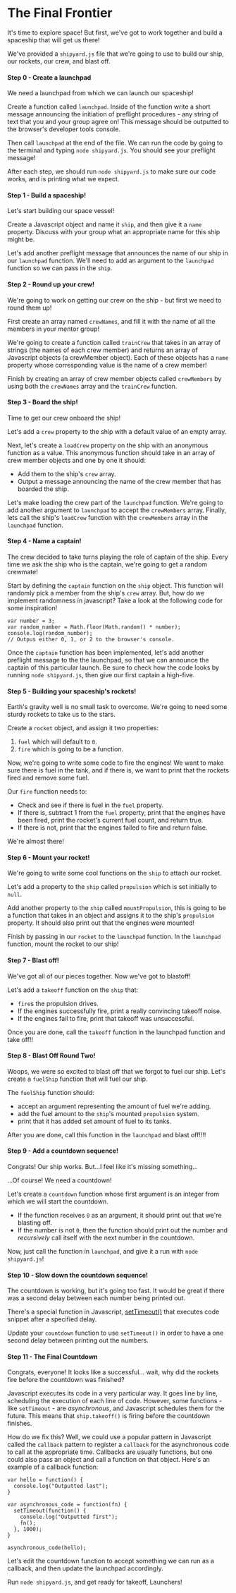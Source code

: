 # The Final Frontier

It's time to explore space! But first, we've got to work together and build a spaceship that will get us there!

We've provided a `shipyard.js` file that we're going to use to build our ship, our rockets, our crew, and blast off.

#### Step 0 - Create a launchpad

We need a launchpad from which we can launch our spaceship!

Create a function called `launchpad`.
Inside of the function write a short message announcing the initiation of preflight procedures - any string of text that you and your group agree on!
This message should be outputted to the browser's developer tools console.

Then call `launchpad` at the end of the file.
We can run the code by going to the terminal and typing `node shipyard.js`.
You should see your preflight message!

After each step, we should run `node shipyard.js` to make sure our code works, and is printing what we expect.

#### Step 1 - Build a spaceship!

Let's start building our space vessel!

Create a Javascript object and name it `ship`, and then give it a `name` property.
Discuss with your group what an appropriate name for this ship might be.

Let's add another preflight message that announces the name of our ship in our `launchpad` function.
We'll need to add an argument to the `launchpad` function so we can pass in the `ship`.

#### Step 2 - Round up your crew!

We're going to work on getting our crew on the ship - but first we need to round them up!

First create an array named `crewNames`, and fill it with the name of all the members in your mentor group!

We're going to create a function called `trainCrew` that takes in an array of strings (the names of each crew member) and returns an array of Javascript objects (a crewMember object).
Each of these objects has a `name` property whose corresponding value is the name of a crew member!

Finish by creating an array of crew member objects called `crewMembers` by using both the `crewNames` array and the `trainCrew` function.

#### Step 3 - Board the ship!

Time to get our crew onboard the ship!

Let's add a `crew` property to the ship with a default value of an empty array.

Next, let's create a `loadCrew` property on the ship with an anonymous function as a value.
This anonymous function should take in an array of crew member objects and one by one it should:
  * Add them to the ship's `crew` array.
  * Output a message announcing the name of the crew member that has boarded the ship.

Let's make loading the crew part of the `launchpad` function. We're going to add another argument to `launchpad` to accept the `crewMembers` array.
Finally, lets call the ship's `loadCrew` function with the `crewMembers` array in the `launchpad` function.

#### Step 4 - Name a captain!

The crew decided to take turns playing the role of captain of the ship. Every time we ask the ship who is the captain, we're going to get a random crewmate!

Start by defining the `captain` function on the `ship` object.
This function will randomly pick a member from the ship's `crew` array.
But, how do we implement randomness in javascript? Take a look at the following code for some inspiration!

```
var number = 3;
var random_number = Math.floor(Math.random() * number);
console.log(random_number);
// Outpus either 0, 1, or 2 to the browser's console.
```

Once the `captain` function has been implemented, let's add another preflight message to the the launchpad, so that we can announce the captain of this particular launch.
Be sure to check how the code looks by running `node shipyard.js`, then give our first captain a high-five.

#### Step 5 - Building your spaceship's rockets!

Earth's gravity well is no small task to overcome. We're going to need some sturdy rockets to take us to the stars.

Create a `rocket` object, and assign it two properties:
 1. `fuel` which will default to `0`.
 2. `fire` which is going to be a function.

Now, we're going to write some code to fire the engines!
We want to make sure there is fuel in the tank, and if there is, we want to print that the rockets fired and remove some fuel.

Our `fire` function needs to:
* Check and see if there is fuel in the `fuel` property.
* If there is, subtract 1 from the `fuel` property, print that the engines have been fired, print the rocket's current fuel count, and return true.
* If there is not, print that the engines failed to fire and return false.

We're almost there!

#### Step 6 - Mount your rocket!

We're going to write some cool functions on the `ship` to attach our rocket.

Let's add a property to the `ship` called `propulsion` which is set initially to `null`.

Add another property to the `ship` called `mountPropulsion`, this is going to be a function that takes in an object and assigns it to the ship's `propulsion` property.
It should also print out that the engines were mounted!

Finish by passing in our `rocket` to the `launchpad` function. In the `launchpad` function, mount the rocket to our ship!

#### Step 7 - Blast off!

We've got all of our pieces together. Now we've got to blastoff!

Let's add a `takeoff` function on the `ship` that:
* `fire`s the propulsion drives.
* If the engines successfully fire, print a really convincing takeoff noise.
* If the engines fail to fire, print that takeoff was unsuccessful.

Once you are done, call the `takeoff` function in the launchpad function and take off!!

#### Step 8 - Blast Off Round Two!

Woops, we were so excited to blast off that we forgot to fuel our ship. Let's create a `fuelShip` function that will fuel our ship.

The `fuelShip` function should:
* accept an argument representing the amount of fuel we're adding.
* add the fuel amount to the `ship`'s mounted `propulsion` system.
* print that it has added set amount of fuel to its tanks.

After you are done, call this function in the `launchpad` and blast off!!!!

#### Step 9 - Add a countdown sequence!

Congrats! Our ship works. But...I feel like it's missing something...

...Of course! We need a countdown!

Let's create a `countdown` function whose first argument is an integer from which we will start the countdown.
* If the function receives `0` as an argument, it should print out that we're blasting off.
* If the number is not `0`, then the function should print out the number and *recursively* call itself with the next number in the countdown.

Now, just call the function in `launchpad`, and give it a run with `node shipyard.js`!

#### Step 10 - Slow down the countdown sequence!

The countdown is working, but it's going too fast. It would be great if there was a second delay between each number being printed out.

There's a special function in Javascript, [setTimeout()](https://developer.mozilla.org/en-US/docs/Web/API/WindowTimers/setTimeout) that executes code snippet after a specified delay.

Update your `countdown` function to use `setTimeout()` in order to have a one second delay between printing out the numbers.

#### Step 11 - The Final Countdown

Congrats, everyone! It looks like a successful... wait, why did the rockets fire before the countdown was finished?

Javascript executes its code in a very particular way. It goes line by line, scheduling the execution of each line of code.
However, some functions - like `setTimeout` - are _asynchronous_, and Javascript schedules them for the future.
This means that `ship.takeoff()` is firing before the countdown finishes.

How do we fix this? Well, we could use a popular pattern in Javascript called the `callback` pattern to register a `callback` for the asynchronous code to call at the appropriate time.
Callbacks are usually functions, but one could also pass an object and call a function on that object. Here's an example of a callback function:

```
var hello = function() {
  console.log("Outputted last");
}

var asynchronous_code = function(fn) {
  setTimeout(function() {
    console.log("Outputted first");
    fn();
  }, 1000);
}

asynchronous_code(hello);
```

Let's edit the countdown function to accept something we can run as a callback, and then update the launchpad accordingly.

Run `node shipyard.js`, and get ready for takeoff, Launchers!
